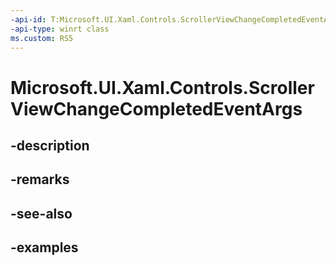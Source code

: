 ```yaml
---
-api-id: T:Microsoft.UI.Xaml.Controls.ScrollerViewChangeCompletedEventArgs
-api-type: winrt class
ms.custom: RS5
---
```


<!-- Class syntax.
public class ScrollerViewChangeCompletedEventArgs 
-->

# Microsoft.UI.Xaml.Controls.ScrollerViewChangeCompletedEventArgs

## -description

## -remarks

## -see-also

## -examples

